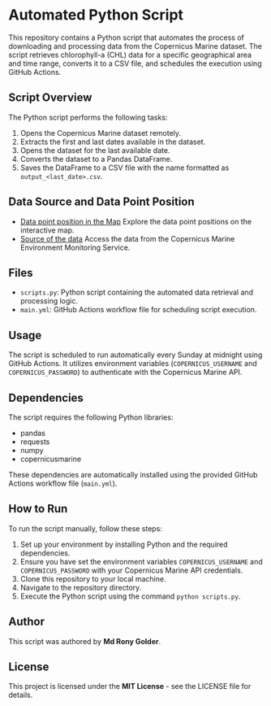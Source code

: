 # Automated Python Script

This repository contains a Python script that automates the process of downloading and processing data from the Copernicus Marine dataset. The script retrieves chlorophyll-a (CHL) data for a specific geographical area and time range, converts it to a CSV file, and schedules the execution using GitHub Actions.

## Script Overview

The Python script performs the following tasks:

1. Opens the Copernicus Marine dataset remotely.
2. Extracts the first and last dates available in the dataset.
3. Opens the dataset for the last available date. 
4. Converts the dataset to a Pandas DataFrame.
5. Saves the DataFrame to a CSV file with the name formatted as `output_<last_date>.csv`.

## Data Source and Data Point Position
- [Data point position in the Map](https://rpubs.com/ronygolderku/1165520) Explore the data point positions on the interactive map.
- [Source of the data](https://data.marine.copernicus.eu/product/OCEANCOLOUR_GLO_BGC_L4_MY_009_104/download?dataset=cmems_obs-oc_glo_bgc-plankton_my_l4-gapfree-multi-4km_P1D_202311) Access the data from the Copernicus Marine Environment Monitoring Service.



## Files

- `scripts.py`: Python script containing the automated data retrieval and processing logic.
- `main.yml`: GitHub Actions workflow file for scheduling script execution.

## Usage

The script is scheduled to run automatically every Sunday at midnight using GitHub Actions. It utilizes environment variables (`COPERNICUS_USERNAME` and `COPERNICUS_PASSWORD`) to authenticate with the Copernicus Marine API.

## Dependencies

The script requires the following Python libraries:

- pandas
- requests
- numpy
- copernicusmarine

These dependencies are automatically installed using the provided GitHub Actions workflow file (`main.yml`).

## How to Run

To run the script manually, follow these steps:

1. Set up your environment by installing Python and the required dependencies.
2. Ensure you have set the environment variables `COPERNICUS_USERNAME` and `COPERNICUS_PASSWORD` with your Copernicus Marine API credentials.
3. Clone this repository to your local machine.
4. Navigate to the repository directory.
5. Execute the Python script using the command `python scripts.py`.

## Author

This script was authored by **Md Rony Golder**.

## License

This project is licensed under the **MIT License** - see the LICENSE file for details.


